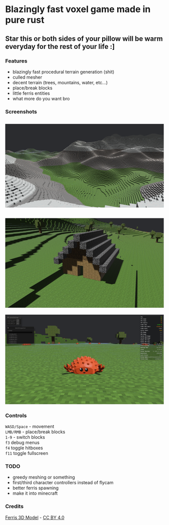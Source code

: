 # Blazingly fast voxel game made in pure rust

## Star this or both sides of your pillow will be warm everyday for the rest of your life :]

### Features
- blazingly fast procedural terrain generation (shit)
- culled mesher
- decent terrain (trees, mountains, water, etc...)
- place/break blocks
- little ferris entities
- what more do you want bro

### Screenshots
![screenshot_1](/screenshots/screenshot_1.png)
-
![screenshot_2](/screenshots/screenshot_2.png)
-
![screenshot_3](/screenshots/screenshot_3.png)

### Controls
`WASD/Space` - movement\
`LMB/RMB` - place/break blocks\
`1-9` - switch blocks\
`f3` debug menus\
`f4` toggle hitboxes\
`f11` toggle fullscreen


### TODO
- greedy meshing or something
- first/third character controllers instead of flycam
- better ferris spawning
- make it into minecraft

### Credits
[Ferris 3D Model](https://sketchfab.com/3d-models/ferris-the-crab-e9bc16e19d1c4880b30d2aa5fd174887) - [CC BY 4.0](https://creativecommons.org/licenses/by/4.0/)